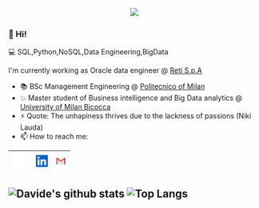 <p align="center">
  <img src="https://media3.giphy.com/media/X74GowOffr9neONg2K/giphy.gif">
</p>

  
### 👋 Hi!
  
:computer: SQL,Python,NoSQL,Data Engineering,BigData
  
I'm currently working as Oracle data engineer @ <a href="https://www.reti.it/"> Reti S.p.A</a>
- 📚 BSc Management Engineering @ <a href="https://www.polimi.it/en"> Politecnico of Milan</a>
- 💥 Master student of Business intelligence and Big Data analytics @ <a href="https://www.unimib.it/"> University of Milan Bicocca</a>
- ⚡ Quote: The unhapiness thrives due to the lackness of passions (Niki Lauda)
- 📫 How to reach me:

| [<img src="https://raw.githubusercontent.com/Delta456/Delta456/master/img/github.png" alt="github logo" width="34">](https://github.com/airaghidavide) | [<img src="https://github.com/Amchuz/Amchuz/blob/master/linkedin.jpeg" alt="linkedin logo" width="24">](https://it.linkedin.com/in/airaghidavide) |  [<img src="https://github.com/Amchuz/Amchuz/blob/master/gmail.jpeg" alt="gmail logo" width="24">](airaghi.davide@gmail.com)
|---|---|---|

![Davide's github stats](https://github-readme-stats.vercel.app/api?username=airaghidavide)
![Top Langs](https://github-readme-stats.vercel.app/api/top-langs/?username=airaghidavide&layout=compact)
----
